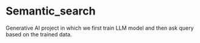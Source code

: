 # Semantic_search
Generative AI project in which we first train LLM model and then ask query based on the trained data.
